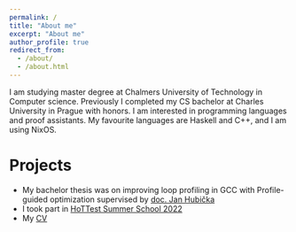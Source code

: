 ```yaml
---
permalink: /
title: "About me"
excerpt: "About me"
author_profile: true
redirect_from: 
  - /about/
  - /about.html
---
```


I am studying master degree at Chalmers University of Technology in Computer science. Previously I completed my CS bachelor at Charles University in Prague with honors. I am interested in programming languages and proof assistants. My favourite languages are Haskell and C++, and I am using NixOS.

Projects
======

- My bachelor thesis was on improving loop profiling in GCC with Profile-guided optimization supervised by [doc. Jan Hubička](https://www.ucw.cz/~hubicka/)
- I took part in [HoTTest Summer School 2022](https://www.uwo.ca/math/faculty/kapulkin/seminars/hottest_summer_school_2022.html)
- My [CV](http://kubaneko.github.io/files/kubaneko_cv.pdf)
